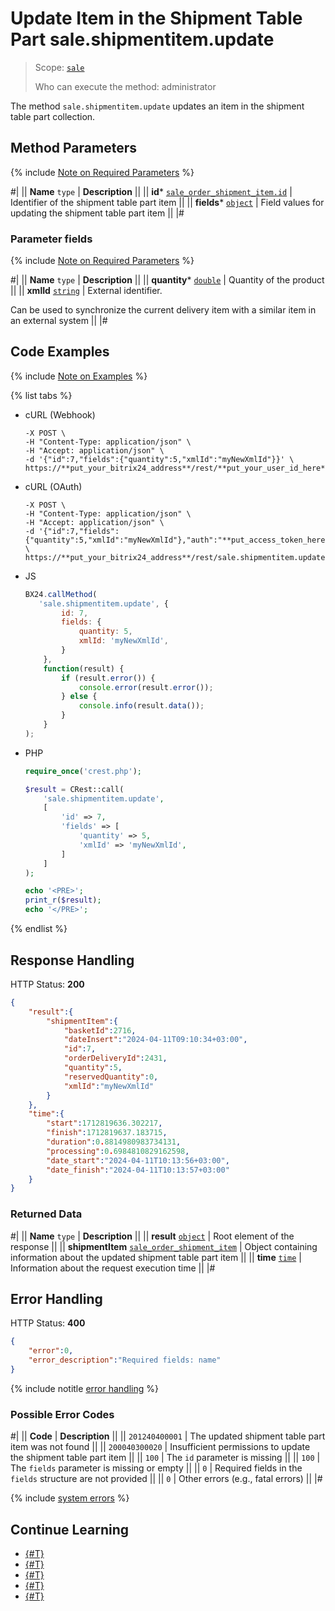 # Update Item in the Shipment Table Part sale.shipmentitem.update

> Scope: [`sale`](../../scopes/permissions.md)
>
> Who can execute the method: administrator

The method `sale.shipmentitem.update` updates an item in the shipment table part collection.

## Method Parameters

{% include [Note on Required Parameters](../../../_includes/required.md) %}

#|
|| **Name**
`type` | **Description** ||
|| **id***
[`sale_order_shipment_item.id`](../data-types.md) | Identifier of the shipment table part item ||
|| **fields***
[`object`](../../data-types.md) | Field values for updating the shipment table part item ||
|#

### Parameter fields

{% include [Note on Required Parameters](../../../_includes/required.md) %}

#|
|| **Name**
`type` | **Description** ||
|| **quantity***
[`double`](../../data-types.md) | Quantity of the product ||
|| **xmlId**
[`string`](../../data-types.md) | External identifier.

Can be used to synchronize the current delivery item with a similar item in an external system ||
|#

## Code Examples

{% include [Note on Examples](../../../_includes/examples.md) %}

{% list tabs %}

- cURL (Webhook)

    ```curl
    -X POST \
    -H "Content-Type: application/json" \
    -H "Accept: application/json" \
    -d '{"id":7,"fields":{"quantity":5,"xmlId":"myNewXmlId"}}' \
    https://**put_your_bitrix24_address**/rest/**put_your_user_id_here**/**put_your_webhook_here**/sale.shipmentitem.update
    ```

- cURL (OAuth)

    ```curl
    -X POST \
    -H "Content-Type: application/json" \
    -H "Accept: application/json" \
    -d '{"id":7,"fields":{"quantity":5,"xmlId":"myNewXmlId"},"auth":"**put_access_token_here**"}' \
    https://**put_your_bitrix24_address**/rest/sale.shipmentitem.update
    ```

- JS

    ```js
    BX24.callMethod(
       'sale.shipmentitem.update', {
            id: 7,
            fields: {
                quantity: 5,
                xmlId: 'myNewXmlId',
            }
        },
        function(result) {
            if (result.error()) {
                console.error(result.error());
            } else {
                console.info(result.data());
            }
        }
    );
    ```

- PHP

    ```php
    require_once('crest.php');

    $result = CRest::call(
        'sale.shipmentitem.update',
        [
            'id' => 7,
            'fields' => [
                'quantity' => 5,
                'xmlId' => 'myNewXmlId',
            ]
        ]
    );

    echo '<PRE>';
    print_r($result);
    echo '</PRE>';
    ```

{% endlist %}

## Response Handling

HTTP Status: **200**

```json
{
    "result":{
        "shipmentItem":{
            "basketId":2716,
            "dateInsert":"2024-04-11T09:10:34+03:00",
            "id":7,
            "orderDeliveryId":2431,
            "quantity":5,
            "reservedQuantity":0,
            "xmlId":"myNewXmlId"
        }
    },
    "time":{
        "start":1712819636.302217,
        "finish":1712819637.183715,
        "duration":0.8814980983734131,
        "processing":0.6984810829162598,
        "date_start":"2024-04-11T10:13:56+03:00",
        "date_finish":"2024-04-11T10:13:57+03:00"
    }
}
```

### Returned Data

#|
|| **Name**
`type` | **Description** ||
|| **result**
[`object`](../../data-types.md) | Root element of the response ||
|| **shipmentItem**
[`sale_order_shipment_item`](../data-types.md) | Object containing information about the updated shipment table part item ||
|| **time**
[`time`](../../data-types.md) | Information about the request execution time ||
|#

## Error Handling

HTTP Status: **400**

```json
{
    "error":0,
    "error_description":"Required fields: name"
}
```

{% include notitle [error handling](../../../_includes/error-info.md) %}

### Possible Error Codes

#|
|| **Code** | **Description** ||
|| `201240400001` | The updated shipment table part item was not found ||
|| `200040300020` | Insufficient permissions to update the shipment table part item ||
|| `100` | The `id` parameter is missing ||
|| `100` | The `fields` parameter is missing or empty ||
|| `0` | Required fields in the `fields` structure are not provided ||
|| `0` | Other errors (e.g., fatal errors) ||
|#

{% include [system errors](../../../_includes/system-errors.md) %}

## Continue Learning 

- [{#T}](./sale-shipment-item-add.md)
- [{#T}](./sale-shipment-item-get.md)
- [{#T}](./sale-shipment-item-list.md)
- [{#T}](./sale-shipment-item-delete.md)
- [{#T}](./sale-shipment-item-get-fields.md)